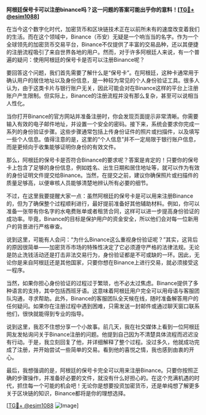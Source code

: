 **阿根廷保号卡可以注册binance吗？这一问题的答案可能出乎你的意料！[[TG💪+ @esim1088](https://t.me/s/esim1088)]**

在当今这个数字化时代，加密货币和区块链技术正在以前所未有的速度改变着我们的生活。而在这个领域中，Binance（币安）无疑是一个响当当的名字。作为一个全球领先的加密货币交易平台，Binance不仅提供了丰富的交易品种，还以其便捷的注册流程吸引了来自世界各地的用户。然而，对于许多阿根廷人来说，有一个普遍的疑问：使用阿根廷的保号卡是否可以注册Binance呢？

要回答这个问题，我们首先需要了解什么是“保号卡”。在阿根廷，这种卡通常用于确认用户的居住地址以及身份信息，是一种较为常见的个人身份验证工具。很多人认为，由于这类卡片与银行账户无关，因此可能会对在Binance这样的平台上注册账户产生限制。但实际上，Binance的注册流程并没有那么复杂，甚至可以说相当人性化。

当你打开Binance的官方网站并准备注册时，你会发现页面提示非常清晰。你需要输入有效的电子邮件地址，并设置一个安全的密码。接下来，系统会要求你完成一系列的身份验证步骤。这些步骤通常包括上传身份证件的照片或扫描件，以及填写一些个人信息。值得注意的是，这里的“个人信息”并不一定局限于银行账户信息，而是更倾向于收集能够证明你身份的有效文件。

那么，阿根廷的保号卡是否符合Binance的要求呢？答案是肯定的！只要你的保号卡上包含了足够的身份信息，例如姓名、出生日期和居住地址等，就可以作为有效的身份证明文件提交给Binance。当然，在提交之前，建议你确保照片或扫描件的质量足够高，以便审核人员能够清楚地辨认所有必要的细节。

不过，在这里我要提醒大家一点：虽然阿根廷的保号卡是可以用来注册Binance的，但为了确保整个过程顺利进行，最好提前准备好其他辅助材料。例如，你可以准备一张带有你名字的水电费账单或者租赁合同，这样可以进一步提高身份验证的成功率。毕竟，Binance的目标是保护用户的资金安全，所以他们会对每一位新用户的背景进行严格审查。

说到这里，可能有人会问：“为什么Binance这么重视身份验证呢？”其实，这背后的原因很简单——加密货币市场的特殊性决定了它必须遵守严格的法律法规。无论是防止洗钱活动还是打击非法交易行为，身份验证都是不可或缺的一环。因此，无论你是来自阿根廷还是其他国家，只要你想在Binance上进行交易，就必须接受这一程序。

当然，如果你担心身份验证的过程过于繁琐，也不必太过焦虑。Binance提供了多种语言的支持，其中包括西班牙语。这意味着阿根廷用户完全可以用母语与客服团队沟通，寻求帮助。此外，Binance的客服团队全天候在线，随时准备解答用户的任何疑问。如果你在注册过程中遇到困难，只需发送一封邮件或通过聊天窗口联系他们，很快就能得到专业的指导。

说到这里，我忍不住想分享一个小故事。前几天，我在社交媒体上看到一位阿根廷网友发帖询问关于Binance注册的问题。他提到自己因为不清楚具体流程而迟迟没有行动。于是，我立刻回复了他，并详细解释了整个过程。没过多久，他就成功完成了注册，并开始尝试一些简单的交易。看到他的喜悦之情，我也感到由衷的开心。

最后，我想强调的是，阿根廷的保号卡完全可以用来注册Binance。只要你按照正确的步骤操作，并准备好必要的文件，就没有什么好担心的。在这个充满机遇的时代，抓住每一个可能的机会吧！无论你是想要投资加密货币，还是单纯想了解更多关于区块链的知识，Binance都将是你的理想选择。

[[TG💪+ @esim1088](https://t.me/s/esim1088) ![Image](https://i.postimg.cc/4NQfJmqS/Snipaste-2025-05-13-00-14-12.png)]